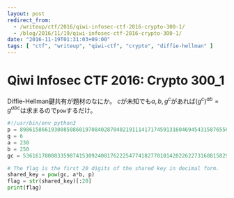 ```yaml
---
layout: post
redirect_from:
  - /writeup/ctf/2016/qiwi-infosec-ctf-2016-crypto-300-1/
  - /blog/2016/11/19/qiwi-infosec-ctf-2016-crypto-300-1/
date: "2016-11-19T01:31:03+09:00"
tags: [ "ctf", "writeup", "qiwi-ctf", "crypto", "diffie-hellman" ]
---
```


# Qiwi Infosec CTF 2016: Crypto 300_1

Diffie-Hellman鍵共有が題材のなにか。
$c$が未知でも$a, b, g^c$があれば$(g^c)^{ab} = g^{abc}$は求まるので`pow`するだけ。

``` python
#!/usr/bin/env python3
p = 8986158661930085086019708402870402191114171745913160469454315876556947370642799226714405016920875594030192024506376929926694545081888689821796050434591251
g = 6
a = 230
b = 250
gc = 5361617800833598741530924081762225477418277010142022622731688158297759621329407070985497917078988781448889947074350694220209769840915705739528359582454617

# The flag is the first 20 digits of the shared key in decimal form.
shared_key = pow(gc, a*b, p)
flag = str(shared_key)[:20]
print(flag)
```

